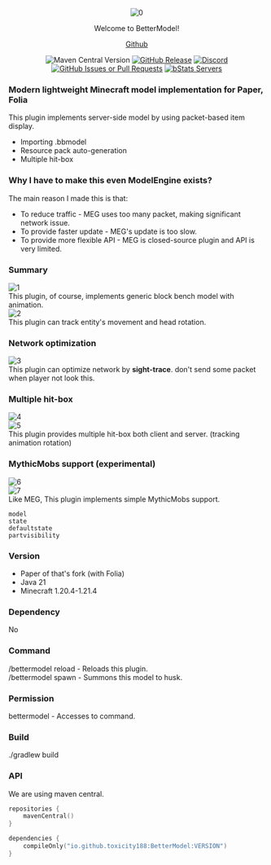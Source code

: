 <div align="center">  

![0](https://github.com/user-attachments/assets/4cb52a01-b938-42f4-ade6-83b33ce53320)

Welcome to BetterModel!

[Github](https://github.com/toxicity188/BetterModel)  

![Maven Central Version](https://img.shields.io/maven-central/v/io.github.toxicity188/BetterModel?style=for-the-badge)
[![GitHub Release](https://img.shields.io/github/v/release/toxicity188/BetterModel?display_name=release&style=for-the-badge&logo=kotlin)](https://github.com/toxicity188/BetterModel/releases/latest)
[![Discord](https://img.shields.io/badge/Discord-%235865F2.svg?style=for-the-badge&logo=discord&logoColor=white)](https://discord.com/invite/rePyFESDbk)
[![GitHub Issues or Pull Requests](https://img.shields.io/github/issues/toxicity188/BetterModel?style=for-the-badge&logo=github)](https://github.com/toxicity188/BetterModel/issues)
[![bStats Servers](https://img.shields.io/bstats/servers/24237?style=for-the-badge&logo=minecraft&label=bStats&color=0%2C150%2C136%2C0)](https://bstats.org/plugin/bukkit/BetterModel/24237)

</div>

### Modern lightweight Minecraft model implementation for Paper, Folia
This plugin implements server-side model by using packet-based item display.

- Importing .bbmodel
- Resource pack auto-generation
- Multiple hit-box

### Why I have to make this even ModelEngine exists?
The main reason I made this is that:
- To reduce traffic - MEG uses too many packet, making significant network issue.
- To provide faster update - MEG's update is too slow.
- To provide more flexible API - MEG is closed-source plugin and API is very limited.

### Summary
![1](https://github.com/user-attachments/assets/142136b7-f508-457e-8d69-ba93b8ddb567)  
This plugin, of course, implements generic block bench model with animation.  
![2](https://github.com/user-attachments/assets/e6d899e4-a3b0-4ee9-a62d-664e10b06709)  
This plugin can track entity's movement and head rotation.


### Network optimization
![3](https://github.com/user-attachments/assets/6c421f33-682e-4674-a5d2-13310e5dbbfe)  
This plugin can optimize network by **sight-trace**. don't send some packet when player not look this.  

### Multiple hit-box
![4](https://github.com/user-attachments/assets/dc311327-1212-4889-a6c8-dd71cc8f2c8b)  
![5](https://github.com/user-attachments/assets/0fc3250d-ef4f-4e64-9cc2-c143a474d046)  
This plugin provides multiple hit-box both client and server. (tracking animation rotation)

### MythicMobs support (experimental)
![6](https://github.com/user-attachments/assets/542f80ea-e3a7-4ea1-9875-181c77229739)  
![7](https://github.com/user-attachments/assets/13e95fab-bb3d-40f3-b205-76751d3007cf)  
Like MEG, This plugin implements simple MythicMobs support.
```
model
state
defaultstate
partvisibility
```

### Version
- Paper of that's fork (with Folia)
- Java 21
- Minecraft 1.20.4-1.21.4

### Dependency
No

### Command
/bettermodel reload - Reloads this plugin.  
/bettermodel spawn <model> - Summons this model to husk.

### Permission
bettermodel - Accesses to command.

### Build
./gradlew build

### API
We are using maven central.
```kotlin
repositories {
    mavenCentral()
}

dependencies {
    compileOnly("io.github.toxicity188:BetterModel:VERSION")
}
```
